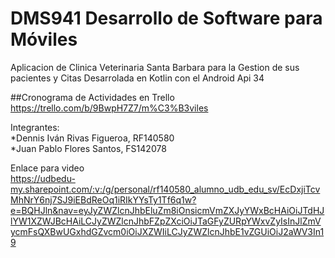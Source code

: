 # DMS941  Desarrollo de Software para Móviles 
Aplicacion de Clinica Veterinaria Santa Barbara para la Gestion de sus pacientes y Citas
Desarrolada en Kotlin con el Android Api 34

##Cronograma de Actividades en Trello       
https://trello.com/b/9BwpH7Z7/m%C3%B3viles


Integrantes:		   
*Dennis Iván Rivas Figueroa, RF140580	                  
*Juan Pablo Flores Santos, FS142078


Enlace para video    
https://udbedu-my.sharepoint.com/:v:/g/personal/rf140580_alumno_udb_edu_sv/EcDxjiTcvMhNrY6nj7SJ9iEBdReOq1iRIkYYsTy1Tf6q1w?e=BQHJln&nav=eyJyZWZlcnJhbEluZm8iOnsicmVmZXJyYWxBcHAiOiJTdHJlYW1XZWJBcHAiLCJyZWZlcnJhbFZpZXciOiJTaGFyZURpYWxvZyIsInJlZmVycmFsQXBwUGxhdGZvcm0iOiJXZWIiLCJyZWZlcnJhbE1vZGUiOiJ2aWV3In19





